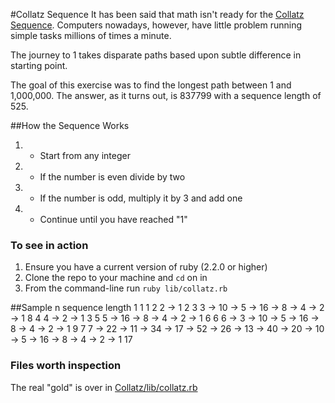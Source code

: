 #Collatz Sequence
It has been said that math isn't ready for the [Collatz Sequence](https://en.wikipedia.org/wiki/Luhn_algorithm).
Computers nowadays, however, have little problem running simple tasks millions of times a minute.

The journey to 1 takes disparate paths based upon subtle difference in starting point.

The goal of this exercise was to find the longest path between 1 and 1,000,000.
The answer, as it turns out, is 837799 with a sequence length of 525.

##How the Sequence Works
1. - Start from any integer
2. - If the number is even divide by two
3. - If the number is odd, multiply it by 3 and add one
4. - Continue until you have reached "1"

### To see in action
1. Ensure you have a current version of ruby (2.2.0 or higher)
2. Clone the repo to your machine and `cd` on in
3. From the command-line run `ruby lib/collatz.rb`

##Sample
n	sequence	                                                                     length
1	1	                                                                             1
2	2 → 1	                                                                         2
3	3 → 10 → 5 → 16 → 8 → 4 → 2 → 1	                                               8
4	4 → 2 → 1	                                                                     3
5	5 → 16 → 8 → 4 → 2 → 1	                                                       6
6	6 → 3 → 10 → 5 → 16 → 8 → 4 → 2 → 1	                                           9
7	7 → 22 → 11 → 34 → 17 → 52 → 26 → 13 → 40 → 20 → 10 → 5 → 16 → 8 → 4 → 2 → 1	 17


### Files worth inspection
The real "gold" is over in [Collatz/lib/collatz.rb](https://github.com/danielpowell4/Collatz/blob/master/lib/collatz.rb)
